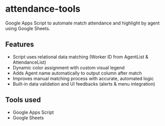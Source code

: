 # attendance-tools
Google Apps Script to automate match attendance and highlight by agent using Google Sheets.

## Features 
- Script uses relational data matching (Worker ID from AgentList & AttendanceList)
- Dynamic color assignment with custom visual legend
- Adds Agent name automatically to output column after match
- Improves manual matching process with accurate, automated logic
- Built-in data validation and UI feedbacks (alerts & menu integration)
  

## Tools used 
- Google Apps Script
- Google Sheets

